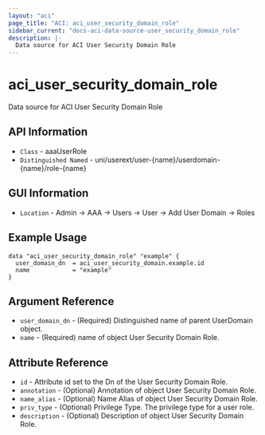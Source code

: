 ```yaml
---
layout: "aci"
page_title: "ACI: aci_user_security_domain_role"
sidebar_current: "docs-aci-data-source-user_security_domain_role"
description: |-
  Data source for ACI User Security Domain Role
---
```


# aci_user_security_domain_role #

Data source for ACI User Security Domain Role


## API Information ##

* `Class` - aaaUserRole
* `Distinguished Named` - uni/userext/user-{name}/userdomain-{name}/role-{name}

## GUI Information ##

* `Location` - Admin -> AAA -> Users -> User -> Add User Domain -> Roles 



## Example Usage ##

```hcl
data "aci_user_security_domain_role" "example" {
  user_domain_dn  = aci_user_security_domain.example.id
  name            = "example"
}
```

## Argument Reference ##

* `user_domain_dn` - (Required) Distinguished name of parent UserDomain object.
* `name` - (Required) name of object User Security Domain Role.

## Attribute Reference ##
* `id` - Attribute id set to the Dn of the User Security Domain Role.
* `annotation` - (Optional) Annotation of object User Security Domain Role.
* `name_alias` - (Optional) Name Alias of object User Security Domain Role.
* `priv_type` - (Optional) Privilege Type. The privilege type for a user role.
* `description` - (Optional) Description of object User Security Domain Role.